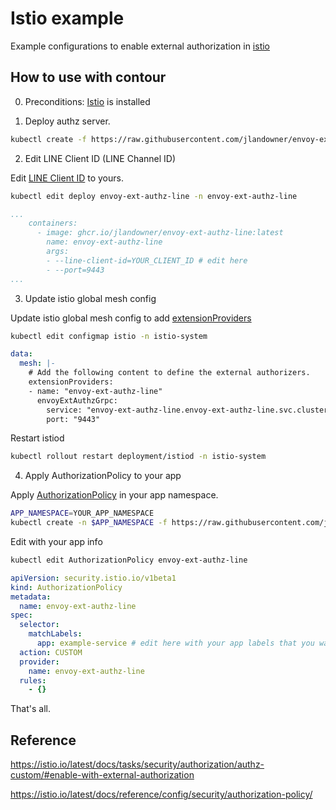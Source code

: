# Istio example

Example configurations to enable external authorization in [istio](https://istio.io/)

## How to use with contour

0. Preconditions: [Istio](https://istio.io/latest/docs/setup/getting-started/) is installed

1. Deploy authz server.

```sh
kubectl create -f https://raw.githubusercontent.com/jlandowner/envoy-ext-authz-line/kubernetes/authz-server.yaml
```

2. Edit LINE Client ID (LINE Channel ID)

Edit [LINE Client ID](https://developers.line.biz/ja/reference/line-login) to yours.

```sh
kubectl edit deploy envoy-ext-authz-line -n envoy-ext-authz-line
```

```yaml
...
    containers:
      - image: ghcr.io/jlandowner/envoy-ext-authz-line:latest
        name: envoy-ext-authz-line
        args:
        - --line-client-id=YOUR_CLIENT_ID # edit here
        - --port=9443
...
```

3. Update istio global mesh config

Update istio global mesh config to add [extensionProviders](https://istio.io/latest/docs/reference/config/istio.mesh.v1alpha1/#MeshConfig-ExtensionProvider)

```sh
kubectl edit configmap istio -n istio-system
```

```yaml
data:
  mesh: |-
    # Add the following content to define the external authorizers.
    extensionProviders:
    - name: "envoy-ext-authz-line"
      envoyExtAuthzGrpc:
        service: "envoy-ext-authz-line.envoy-ext-authz-line.svc.cluster.local"
        port: "9443"
```

Restart istiod

```sh
kubectl rollout restart deployment/istiod -n istio-system
```

4. Apply AuthorizationPolicy to your app

Apply [AuthorizationPolicy](https://istio.io/latest/docs/reference/config/security/authorization-policy/) in your app namespace.

```sh
APP_NAMESPACE=YOUR_APP_NAMESPACE
kubectl create -n $APP_NAMESPACE -f https://raw.githubusercontent.com/jlandowner/envoy-ext-authz-line/kubernetes/istio/authz-policy.yaml
```

Edit with your app info

```sh
kubectl edit AuthorizationPolicy envoy-ext-authz-line
```

```yaml
apiVersion: security.istio.io/v1beta1
kind: AuthorizationPolicy
metadata:
  name: envoy-ext-authz-line
spec:
  selector:
    matchLabels:
      app: example-service # edit here with your app labels that you want to make secure.
  action: CUSTOM
  provider:
    name: envoy-ext-authz-line
  rules:
    - {}
```

That's all.

## Reference

https://istio.io/latest/docs/tasks/security/authorization/authz-custom/#enable-with-external-authorization

https://istio.io/latest/docs/reference/config/security/authorization-policy/